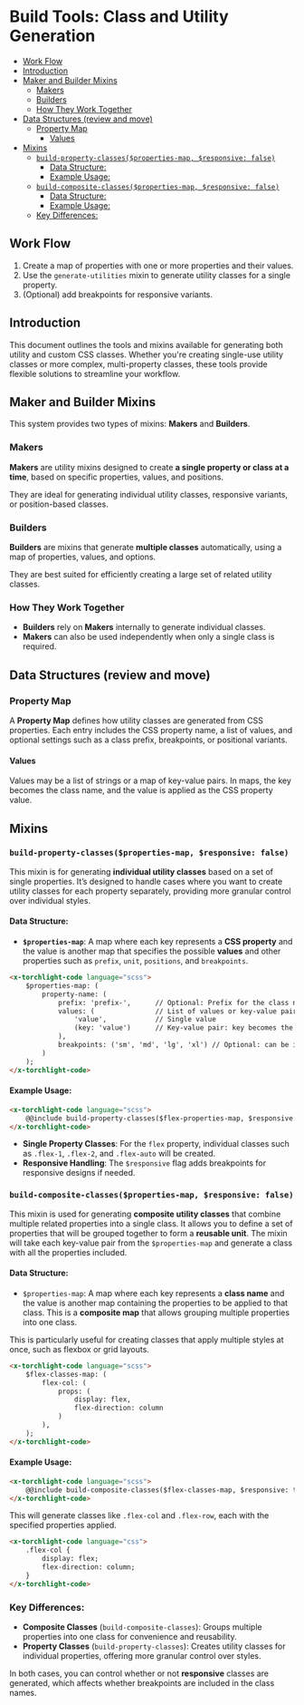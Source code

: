 # Build Tools: Class and Utility Generation
- [Work Flow](#work-flow)
- [Introduction](#introduction)
- [Maker and Builder Mixins](#maker-and-builder-mixins)
    - [Makers](#makers)
    - [Builders](#builders)
    - [How They Work Together](#how-they-work-together)
- [Data Structures (review and move)](#data-structures-review-and-move)
    - [Property Map](#property-map)
        - [Values](#values)
- [Mixins](#mixins)
    - [`build-property-classes($properties-map, $responsive: false)`](#build-property-classesproperties-map-responsive-false)
        - [Data Structure:](#data-structure)
        - [Example Usage:](#example-usage)
    - [`build-composite-classes($properties-map, $responsive: false)`](#build-composite-classesproperties-map-responsive-false)
        - [Data Structure:](#data-structure-1)
        - [Example Usage:](#example-usage-1)
    - [Key Differences:](#key-differences)

## Work Flow

1. Create a map of properties with one or more properties and their values.
2. Use the `generate-utilities` mixin to generate utility classes for a single property.
3. (Optional) add breakpoints for responsive variants.

## Introduction

This document outlines the tools and mixins available for generating both utility and
custom CSS classes. Whether you're creating single-use utility classes or more complex,
multi-property classes, these tools provide flexible solutions to streamline your
workflow.

## Maker and Builder Mixins

This system provides two types of mixins: **Makers** and **Builders**.

### Makers

**Makers** are utility mixins designed to create **a single property or class at a time**,
based on specific properties, values, and positions.

They are ideal for generating individual utility classes, responsive variants, or
position-based classes.

### Builders

**Builders** are mixins that generate **multiple classes** automatically, using a map of
properties, values, and options.  

They are best suited for efficiently creating a large set of related utility classes.

### How They Work Together

- **Builders** rely on **Makers** internally to generate individual classes.
- **Makers** can also be used independently when only a single class is required.

## Data Structures (review and move)

### Property Map

A **Property Map** defines how utility classes are generated from CSS properties. Each
entry includes the CSS property name, a list of values, and optional settings such as a
class prefix, breakpoints, or positional variants.





#### Values

Values may be a list of strings or a map of key-value pairs. In maps, the key becomes the
class name, and the value is applied as the CSS property value.


## Mixins


### `build-property-classes($properties-map, $responsive: false)`

This mixin is for generating **individual utility classes** based on a set of single properties. It’s designed to handle cases where you want to create utility classes for each property separately, providing more granular control over individual styles.

#### Data Structure:

* **`$properties-map`**: A map where each key represents a **CSS property** and the value
  is another map that specifies the possible **values** and other properties such as
  `prefix`, `unit`, `positions`, and `breakpoints`.

```html +parse-code
<x-torchlight-code language="scss">
    $properties-map: (
        property-name: (
            prefix: 'prefix-',      // Optional: Prefix for the class name
            values: (               // List of values or key-value pairs for the property
                'value',            // Single value
                (key: 'value')      // Key-value pair: key becomes the class name
            ),
            breakpoints: ('sm', 'md', 'lg', 'xl') // Optional: can be included when calling the mixin
        )
    );
</x-torchlight-code>
```

#### Example Usage:

```html +parse-code
<x-torchlight-code language="scss">
    @@include build-property-classes($flex-properties-map, $responsive: true);
</x-torchlight-code>
```

* **Single Property Classes**: For the `flex` property, individual classes such as `.flex-1`, `.flex-2`, and `.flex-auto` will be created.
* **Responsive Handling**: The `$responsive` flag adds breakpoints for responsive designs if needed.



### `build-composite-classes($properties-map, $responsive: false)`

This mixin is used for generating **composite utility classes** that combine multiple
related properties into a single class. It allows you to define a set of properties that
will be grouped together to form a **reusable unit**. The mixin will take each key-value
pair from the `$properties-map` and generate a class with all the properties included.

#### Data Structure:

* `$properties-map`: A map where each key represents a **class name** and the value is
  another map containing the properties to be applied to that class. This is a **composite
  map** that allows grouping multiple properties into one class.

This is particularly useful for creating classes that apply multiple styles at once, such
as flexbox or grid layouts.

```html +parse-code
<x-torchlight-code language="scss">
    $flex-classes-map: (
        flex-col: (
            props: (
                display: flex,
                flex-direction: column
            )
        ),
    );
</x-torchlight-code>
```

#### Example Usage:

```html +parse-code
<x-torchlight-code language="scss">
    @@include build-composite-classes($flex-classes-map, $responsive: true);
</x-torchlight-code>
```

This will generate classes like `.flex-col` and `.flex-row`, each with the specified
properties applied.

```html +parse-code
<x-torchlight-code language="css">
    .flex-col {
        display: flex;
        flex-direction: column;
    }
</x-torchlight-code>
```

### Key Differences:

* **Composite Classes** (`build-composite-classes`): Groups multiple properties into one
  class for convenience and reusability.
* **Property Classes** (`build-property-classes`): Creates utility classes for individual
  properties, offering more granular control over styles.

In both cases, you can control whether or not **responsive** classes are generated, which
affects whether breakpoints are included in the class names.